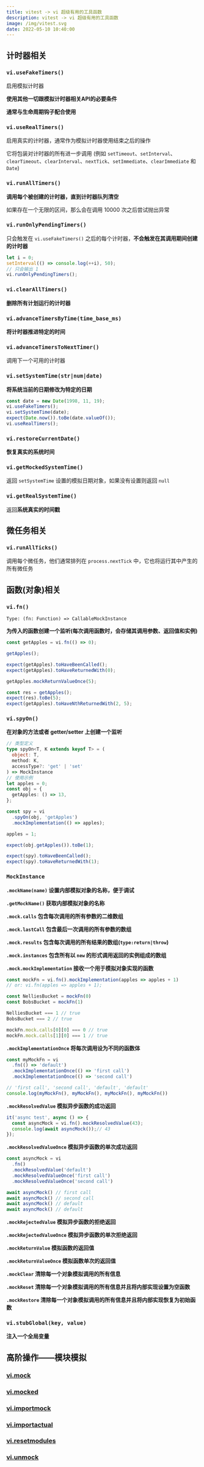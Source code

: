 ```yaml
---
title: vitest -> vi 超级有用的工具函数
description: vitest -> vi 超级有用的工具函数
image: /img/vitest.svg
date: 2022-05-10 10:40:00
---
```



## 计时器相关

### `vi.useFakeTimers()`

启用模拟计时器

<n-alert type="warning">**使用其他一切跟模拟计时器相关API的必要条件**</n-alert>

**通常与生命周期钩子配合使用**

### `vi.useRealTimers()`

启用真实的计时器，通常作为模拟计时器使用结束之后的操作

它将包装对计时器的所有进一步调用 (例如 `setTimeout`、`setInterval`、`clearTimeout`、`clearInterval`、`nextTick`、`setImmediate`、`clearImmediate` 和 `Date`)

### `vi.runAllTimers()`

**调用每个被创建的计时器，直到计时器队列清空**

如果存在一个无限的区间，那么会在调用 10000 次之后尝试抛出异常


### `vi.runOnlyPendingTimers()`

只会触发在 `vi.useFakeTimers()` 之后的每个计时器，**不会触发在其调用期间创建的计时器**

```ts
let i = 0;
setInterval(() => console.log(++i), 50);
// 只会输出 1
vi.runOnlyPendingTimers();
```

### `vi.clearAllTimers()`

**删除所有计划运行的计时器**

### `vi.advanceTimersByTime(time_base_ms)`

**将计时器推进特定的时间**

### `vi.advanceTimersToNextTimer()`

调用下一个可用的计时器

### `vi.setSystemTime(str|num|date)`

**将系统当前的日期修改为特定的日期**

```ts
const date = new Date(1998, 11, 19);
vi.useFakeTimers();
vi.setSystemTime(date);
expect(Date.now()).toBe(date.valueOf());
vi.useRealTimers();
```

### `vi.restoreCurrentDate()`

**恢复真实的系统时间**

### `vi.getMockedSystemTime()`

返回 `setSystemTime` 设置的模拟日期对象，如果没有设置则返回 `null`

### `vi.getRealSystemTime()`

返回**系统真实的时间戳**

## 微任务相关

### `vi.runAllTicks()`

调用每个微任务，他们通常排列在 `process.nextTick` 中，它也将运行其中产生的所有微任务

## 函数(对象)相关

### `vi.fn()`

`Type: (fn: Function) => CallableMockInstance`

<n-alert type="info">**为传入的函数创建一个监听(每次调用函数时，会存储其调用参数、返回值和实例)**</n-alert>

```ts
const getApples = vi.fn(() => 0);

getApples();

expect(getApples).toHaveBeenCalled();
expect(getApples).toHaveReturnedWith(0);

getApples.mockReturnValueOnce(5);

const res = getApples();
expect(res).toBe(5);
expect(getApples).toHaveNthReturnedWith(2, 5);
```

### `vi.spyOn()`

**在对象的方法或者 getter/setter 上创建一个监听**

```ts
// 类型定义 
type spyOn<T, K extends keyof T> = (
  object: T,
  method: K,
  accessType?: 'get' | 'set'
) => MockInstance
// 使用示例
let apples = 0;
const obj = {
  getApples: () => 13,
};

const spy = vi
  .spyOn(obj, 'getApples')
  .mockImplementation(() => apples);

apples = 1;

expect(obj.getApples()).toBe(1);

expect(spy).toHaveBeenCalled();
expect(spy).toHaveReturnedWith(1);
```

### `MockInstance`

**`.mockName(name)` 设置内部模拟对象的名称，便于调试**

**`.getMockName()` 获取内部模拟对象的名称**

**`.mock.calls` 包含每次调用的所有参数的二维数组**

**`.mock.lastCall` 包含最后一次调用的所有参数的数组**

**`.mock.results` 包含每次调用的所有结果的数组(`type:return|throw`)**

**`.mock.instances` 包含所有以 `new` 的形式调用返回的实例组成的数组**

**`.mock.mockImplementation` 接收一个用于模拟对象实现的函数**
```ts
const mockFn = vi.fn().mockImplementation(apples => apples + 1)
// or: vi.fn(apples => apples + 1);

const NelliesBucket = mockFn(0)
const BobsBucket = mockFn(1)

NelliesBucket === 1 // true
BobsBucket === 2 // true

mockFn.mock.calls[0][0] === 0 // true
mockFn.mock.calls[1][0] === 1 // true
```

**`.mockImplementationOnce` 将每次调用设为不同的函数体**
```ts
const myMockFn = vi
  .fn(() => 'default')
  .mockImplementationOnce(() => 'first call')
  .mockImplementationOnce(() => 'second call')

// 'first call', 'second call', 'default', 'default'
console.log(myMockFn(), myMockFn(), myMockFn(), myMockFn())
```

**`.mockResolvedValue` 模拟异步函数的成功返回**
```ts
it('async test', async () => {
  const asyncMock = vi.fn().mockResolvedValue(43);
  console.log(await asyncMock());// 43
});
```

**`.mockResolvedValueOnce` 模拟异步函数的单次成功返回**
```ts
const asyncMock = vi
  .fn()
  .mockResolvedValue('default')
  .mockResolvedValueOnce('first call')
  .mockResolvedValueOnce('second call')

await asyncMock() // first call
await asyncMock() // second call
await asyncMock() // default
await asyncMock() // default
```

**`.mockRejectedValue` 模拟异步函数的拒绝返回**

**`.mockRejectedValueOnce` 模拟异步函数的单次拒绝返回**

**`.mockReturnValue` 模拟函数的返回值**

**`.mockReturnValueOnce` 模拟函数单次的返回值**

**`.mockClear` 清除每一个对象模拟调用的所有信息**

**`.mockReset` 清除每一个对象模拟调用的所有信息并且将内部实现设置为空函数**

**`.mockRestore` 清除每一个对象模拟调用的所有信息并且将内部实现恢复为初始函数**


### `vi.stubGlobal(key, value)`

**注入一个全局变量**

## 高阶操作——模块模拟

### [vi.mock](https://cn.vitest.dev/api/#vi-mock)

### [vi.mocked](https://cn.vitest.dev/api/#vi-mocked)

### [vi.importmock](https://cn.vitest.dev/api/#vi-importmock)

### [vi.importactual](https://cn.vitest.dev/api/#vi-importactual)

### [vi.resetmodules](https://cn.vitest.dev/api/#vi-resetmodules)

### [vi.unmock](https://cn.vitest.dev/api/#vi-unmock)
